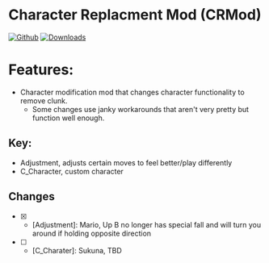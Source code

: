 # Character Replacment Mod (CRMod)

[![Github](https://img.shields.io/github/v/release/Nadia8666/CRMod?include_prereleases)](https://github.com/Nadia8666/CRMod/releases/latest) [![Downloads](https://img.shields.io/github/downloads/Nadia8666/CRMod/total.svg)](https://github.com/Nadia8666/CRMod/releases/latest)

# Features:  

- Character modification mod that changes character functionality to remove clunk.
  + Some changes use janky workarounds that aren't very pretty but function well enough.

## Key:

- Adjustment, adjusts certain moves to feel better/play differently
- C_Character, custom character
 
## Changes

- [x] - [Adjustment]: Mario, Up B no longer has special fall and will turn you around if holding opposite direction

- [ ] - [C_Charater]: Sukuna, TBD